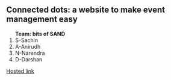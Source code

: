 <h2>Connected dots: a website to make event management easy</h2>
<!-- <video width="320" height="240" controls>
  <source src="https://drive.google.com/file/d/1Aau5tKYV0mAdp7wa2fwb4pIUwfKyd6iR/view?usp=drive_link" type="video/mp4">
  <source src="[movie.ogg](https://drive.google.com/file/d/1Aau5tKYV0mAdp7wa2fwb4pIUwfKyd6iR/view?usp=drive_link)" type="video/ogg">
  Your browser does not support the video tag.
</video> -->
<ol> <b>Team: bits of SAND</b>
  <li>S-Sachin</li>
  <li>A-Anirudh</li>
  <li>N-Narendra</li>
  <li>D-Darshan</li>
</ol>
<a href="https://connecteddots.onrender.com/">Hosted link</a>
